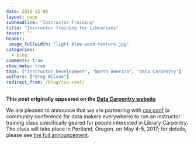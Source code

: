 ```yaml
---
date: 2016-12-08
layout: page
subheadline: "Instructor Training"
title: "Instructor Training for Librarians"
teaser: ""
header:
 image_fullwidth: "light-blue-wood-texture.jpg"
categories:
  - blog
comments: true
show_meta: true
tags: ["Instructor Development", "North America", "Data Carpentry"]
authors: ["Greg Wilson"]
redirect_from: /blog/csv-conf/
--- 
```


**This post originally appeared on the [Data Carpentry website](https://datacarpentry.org)**

We are pleased to announce that we are partnering with [csv,conf](https://csvconf.com/)
(a community conference for data makers everywhere)
to run an instructor training class specifically geared for people interested in Library Carpentry.
The class will take place in Portland, Oregon, on May 4-5, 2017;
for details, please see [the full announcement](https://datapub.cdlib.org/2016/12/08/announcing-instructor-training-for-librarians/).
